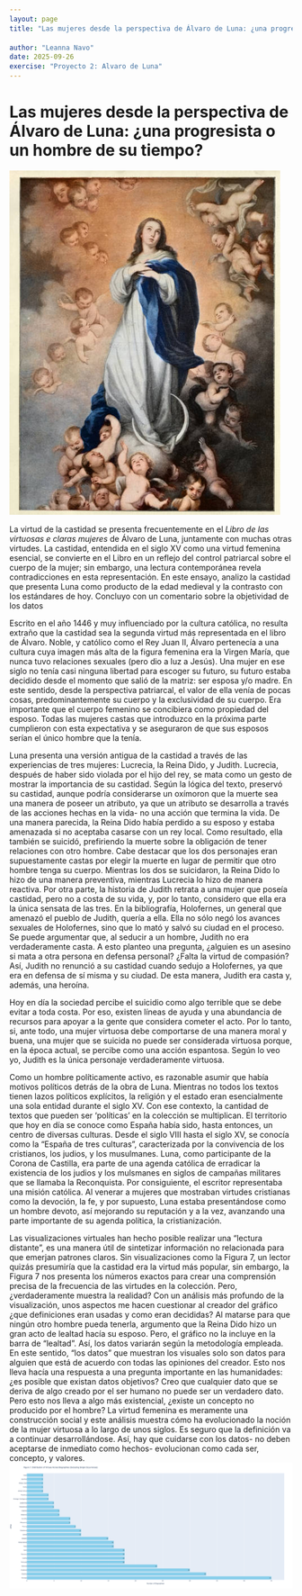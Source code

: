 ```yaml
---
layout: page
title: "Las mujeres desde la perspectiva de Álvaro de Luna: ¿una progresista o un hombre de su tiempo?"

author: "Leanna Navo"
date: 2025-09-26
exercise: "Proyecto 2: Alvaro de Luna"
---
```


# Las mujeres desde la perspectiva de Álvaro de Luna: ¿una progresista o un hombre de su tiempo? 

![chastewoman](images/virtuouswoman.jpg)

La virtud de la castidad se presenta frecuentemente en el *Libro de las virtuosas e claras mujeres* de Álvaro de Luna, juntamente con muchas otras virtudes. La castidad, entendida en el siglo XV como una virtud femenina esencial, se convierte en el Libro en un reflejo del control patriarcal sobre el cuerpo de la mujer; sin embargo, una lectura contemporánea revela contradicciones en esta representación. En este ensayo, analizo la castidad que presenta Luna como producto de la edad medieval y la contrasto con los estándares de hoy. Concluyo con un comentario sobre la objetividad de los datos

Escrito en el año 1446 y muy influenciado por la cultura católica, no resulta extraño que la castidad sea la segunda virtud más representada en el libro de Álvaro. Noble, y católico como el Rey Juan II, Álvaro pertenecía a una cultura cuya imagen más alta de la figura femenina era la Virgen María, que nunca tuvo relaciones sexuales (pero dio a luz a Jesús). Una mujer en ese siglo no tenía casi ninguna libertad para escoger su futuro, su futuro estaba decidido desde el momento que salió de la matriz: ser esposa y/o madre. En este sentido, desde la perspectiva patriarcal, el valor de ella venía de pocas cosas, predominantemente su cuerpo y la exclusividad de su cuerpo. Era importante que el cuerpo femenino se concibiera como propiedad del esposo. Todas las mujeres castas que introduzco en la próxima parte cumplieron con esta expectativa y se aseguraron de que sus esposos serían el único hombre que la tenía.

Luna presenta una versión antigua de la castidad a través de las experiencias de tres mujeres: Lucrecia, la Reina Dido, y Judith. Lucrecia, después de haber sido violada por el hijo del rey, se mata como un gesto de mostrar la importancia de su castidad. Según la lógica del texto, preservó su castidad, aunque podría considerarse un oxímoron que la muerte sea una manera de poseer un atributo, ya que un atributo se desarrolla a través de las acciones hechas en la vida- no una acción que termina la vida. De una manera parecida, la Reina Dido había perdido a su esposo y estaba amenazada si no aceptaba casarse con un rey local. Como resultado, ella también se suicidó, prefiriendo la muerte sobre la obligación de tener relaciones con otro hombre. Cabe destacar que los dos personajes eran supuestamente castas por elegir la muerte en lugar de permitir que otro hombre tenga su cuerpo. Mientras los dos se suicidaron, la Reina Dido lo hizo de una manera preventiva, mientras Lucrecia lo hizo de manera reactiva. Por otra parte, la historia de Judith retrata a una mujer que poseía castidad, pero no a costa de su vida, y, por lo tanto, considero que ella era la única sensata de las tres. En la bibliografía, Holofernes, un general que amenazó el pueblo de Judith, quería a ella. Ella no sólo negó los avances sexuales de Holofernes, sino que lo mató y salvó su ciudad en el proceso. Se puede argumentar que, al seducir a un hombre, Judith no era verdaderamente casta. A esto planteo una pregunta, ¿alguien es un asesino si mata a otra persona en defensa personal? ¿Falta la virtud de compasión? Así, Judith no renunció a su castidad cuando sedujo a Holofernes, ya que era en defensa de sí misma y su ciudad. De esta manera, Judith era casta y, además, una heroína. 

Hoy en día la sociedad percibe el suicidio como algo terrible que se debe evitar a toda costa. Por eso, existen líneas de ayuda y una abundancia de recursos para apoyar a la gente que considera cometer el acto. Por lo tanto, si, ante todo, una mujer virtuosa debe comportarse de una manera moral y buena, una mujer que se suicida no puede ser considerada virtuosa porque, en la época actual, se percibe como una acción espantosa. Según lo veo yo, Judith es la única personaje verdaderamente virtuosa. 

Como un hombre políticamente activo, es razonable asumir que había motivos políticos detrás de la obra de Luna. Mientras no todos los textos tienen lazos políticos explícitos, la religión y el estado eran esencialmente una sola entidad durante el siglo XV. Con ese contexto, la cantidad de textos que pueden ser ‘políticas’ en la colección se multiplican. El territorio que hoy en día se conoce como España había sido, hasta entonces, un centro de diversas culturas. Desde el siglo VIII hasta el siglo XV, se conocía como la “España de tres culturas”, caracterizada por la convivencia de los cristianos, los judios, y los musulmanes. Luna, como participante de la Corona de Castilla, era parte de una agenda católica de erradicar la existencia de los judios y los mulsmanes en siglos de campañas militares que se llamaba la Reconquista. Por consiguiente, el escritor representaba una misión católica. Al venerar a mujeres que mostraban virtudes cristianas como la devoción, la fe, y por supuesto, Luna estaba presentándose como un hombre devoto, así mejorando su reputación y a la vez, avanzando una parte importante de su agenda política, la cristianización. 

Las visualizaciones virtuales han hecho posible realizar una “lectura distante”, es una manera útil de sintetizar información no relacionada para que emerjan patrones claros. Sin visualizaciones como la Figura 7, un lector quizás presumiría que la castidad era la virtud más popular, sin embargo, la Figura 7 nos presenta los números exactos para crear una comprensión precisa de la frecuencia de las virtudes en la colección. Pero, ¿verdaderamente muestra la realidad? Con un análisis más profundo de la visualización, unos aspectos me hacen cuestionar al creador del gráfico ¿que definiciones eran usadas y como eran decididas? Al matarse para que ningún otro hombre pueda tenerla, argumento que la Reina Dido hizo un gran acto de lealtad hacía su esposo. Pero, el gráfico no la incluye en la barra de “lealtad”. Así, los datos variarán según la metodología empleada. En este sentido, “los datos” que muestran los visuales solo son datos para alguien que está de acuerdo con todas las opiniones del creador. Esto nos lleva hacía una respuesta a una pregunta importante en las humanidades: ¿es posible que existan datos objetivos? Creo que cualquier dato que se deriva de algo creado por el ser humano no puede ser un verdadero dato. Pero esto nos lleva a algo más existencial, ¿existe un concepto no producido por el hombre? La virtud femenina es meramente una construcción social y este análisis muestra cómo ha evolucionado la noción de la mujer virtuosa a lo largo de unos siglos. Es seguro que la definición va a continuar desarrollándose. Así, hay que cuidarse con los datos- no deben aceptarse de inmediato como hechos- evolucionan como cada ser, concepto, y valores. 
![figure7](images/newplot.png)



